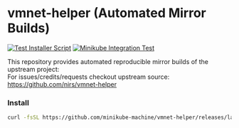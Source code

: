 # vmnet-helper (Automated Mirror Builds)
[![Test Installer Script](https://github.com/minikube-machine/vmnet-helper/actions/workflows/install-test.yml/badge.svg)](https://github.com/minikube-machine/vmnet-helper/actions/workflows/install-test.yml)
[![Minikube Integration Test](https://github.com/minikube-machine/vmnet-helper/actions/workflows/minikube-integration.yaml/badge.svg)](https://github.com/minikube-machine/vmnet-helper/actions/workflows/minikube-integration.yaml)

This repository provides automated reproducible mirror builds of the upstream project:  
For issues/credits/requests checkout upstream source: https://github.com/nirs/vmnet-helper

### Install 
```sh
curl -fsSL https://github.com/minikube-machine/vmnet-helper/releases/latest/download/install.sh | bash
```

